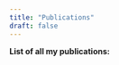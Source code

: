 ```yaml
---
title: "Publications"
draft: false
---
```

<!-- # My Publications -->

**List of all my publications:**
